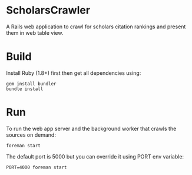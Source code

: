 # ScholarsCrawler
A Rails web application to crawl for scholars citation rankings and present them in web table view.

# Build
Install Ruby (1.8+) first then get all dependencies using:

    gem install bundler
    bundle install

# Run
To run the web app server and the background worker that crawls the sources on demand:

    foreman start
    
The default port is 5000 but you can override it using PORT env variable:

    PORT=4000 foreman start
    
